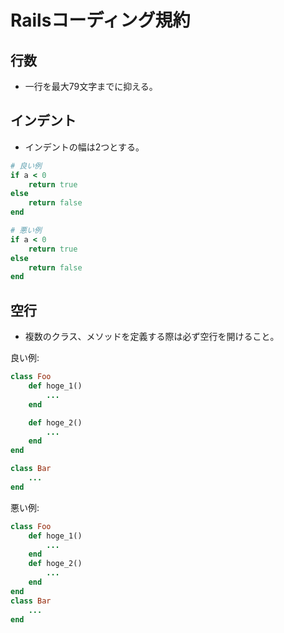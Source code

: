 # Railsコーディング規約

## 行数
- 一行を最大79文字までに抑える。

## インデント
- インデントの幅は2つとする。
```ruby
# 良い例
if a < 0
	return true
else
	return false
end

# 悪い例
if a < 0
	return true
else
	return false
end
```

## 空行
- 複数のクラス、メソッドを定義する際は必ず空行を開けること。 

良い例:
```ruby
class Foo
	def hoge_1()
		...
	end

	def hoge_2()
		...
	end
end

class Bar
	...
end
```

悪い例:
```ruby
class Foo
	def hoge_1()
		...
	end
	def hoge_2()
		...
	end
end
class Bar
	...
end
```
